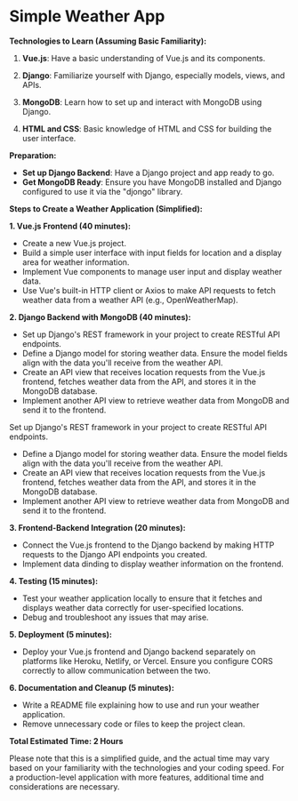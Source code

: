 
# Simple Weather App

**Technologies to Learn (Assuming Basic Familiarity):**

1. **Vue.js**: Have a basic understanding of Vue.js and its components.

2. **Django**: Familiarize yourself with Django, especially models, views, and APIs.

3. **MongoDB**: Learn how to set up and interact with MongoDB using Django.

4. **HTML and CSS**: Basic knowledge of HTML and CSS for building the user interface.



**Preparation:**

- **Set up Django Backend**: Have a Django project and app ready to go.
- **Get MongoDB Ready**: Ensure you have MongoDB installed and Django configured to use it via the "djongo" library.

**Steps to Create a Weather Application (Simplified):**

**1. Vue.js Frontend (40 minutes):**

   - Create a new Vue.js project.
   - Build a simple user interface with input fields for location and a display area for weather information.
   - Implement Vue components to manage user input and display weather data.
   - Use Vue's built-in HTTP client or Axios to make API requests to fetch weather data from a weather API (e.g., OpenWeatherMap).

**2. Django Backend with MongoDB (40 minutes):**

   - Set up Django's REST framework in your project to create RESTful API endpoints.
   - Define a Django model for storing weather data. Ensure the model fields align with the data you'll receive from the weather API.
   - Create an API view that receives location requests from the Vue.js frontend, fetches weather data from the API, and stores it in the MongoDB database.
   - Implement another API view to retrieve weather data from MongoDB and send it to the frontend.

Set up Django's REST framework in your project to create RESTful API endpoints.
   - Define a Django model for storing weather data. Ensure the model fields align with the data you'll receive from the weather API.
   - Create an API view that receives location requests from the Vue.js frontend, fetches weather data from the API, and stores it in the MongoDB database.
   - Implement another API view to retrieve weather data from MongoDB and send it to the frontend.

**3. Frontend-Backend Integration (20 minutes):**

   - Connect the Vue.js frontend to the Django backend by making HTTP requests to the Django API endpoints you created.
   - Implement data dinding to display weather information on the frontend.

**4. Testing (15 minutes):**

   - Test your weather application locally to ensure that it fetches and displays weather data correctly for user-specified locations.
   - Debug and troubleshoot any issues that may arise.

**5. Deployment (5 minutes):**

   - Deploy your Vue.js frontend and Django backend separately on platforms like Heroku, Netlify, or Vercel. Ensure you configure CORS correctly to allow communication between the two.

**6. Documentation and Cleanup (5 minutes):**

   - Write a README file explaining how to use and run your weather application.
   - Remove unnecessary code or files to keep the project clean.

**Total Estimated Time: 2 Hours**

Please note that this is a simplified guide, and the actual time may vary based on your familiarity with the technologies and your coding speed. For a production-level application with more features, additional time and considerations are necessary.
